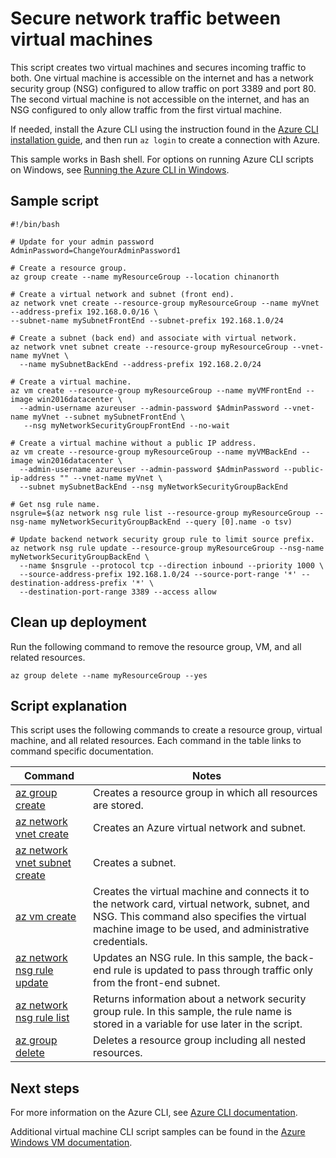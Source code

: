 <properties
    pageTitle="Azure CLI Script Sample - Create two VMs with an internal and external NSG | Azure"
    description="Azure CLI Script Sample - Create two VMs with internal and external NSG"
    services="virtual-machines-windows"
    documentationcenter="virtual-machines"
    author="rickstercdn"
    manager="timlt"
    editor="tysonn"
    tags="" />
<tags
    ms.assetid=""
    ms.service="virtual-machines-windows"
    ms.devlang="na"
    ms.topic="article"
    ms.tgt_pltfrm="vm-windows"
    ms.workload="infrastructure"
    ms.date="02/23/2017"
    wacn.date=""
    ms.author="rclaus" />

# Secure network traffic between virtual machines

This script creates two virtual machines and secures incoming traffic to both. One virtual machine is accessible on the internet and has a network security group (NSG) configured to allow traffic on port 3389 and port 80. The second virtual machine is not accessible on the internet, and has an NSG configured to only allow traffic from the first virtual machine. 

If needed, install the Azure CLI using the instruction found in the [Azure CLI installation guide](https://docs.microsoft.com/cli/azure/install-azure-cli), and then run `az login` to create a connection with Azure.

This sample works in Bash shell. For options on running Azure CLI scripts on Windows, see [Running the Azure CLI in Windows](/documentation/articles/virtual-machines-windows-cli-options/).

## Sample script

    #!/bin/bash

    # Update for your admin password
    AdminPassword=ChangeYourAdminPassword1

    # Create a resource group.
    az group create --name myResourceGroup --location chinanorth

    # Create a virtual network and subnet (front end).
    az network vnet create --resource-group myResourceGroup --name myVnet --address-prefix 192.168.0.0/16 \
    --subnet-name mySubnetFrontEnd --subnet-prefix 192.168.1.0/24

    # Create a subnet (back end) and associate with virtual network. 
    az network vnet subnet create --resource-group myResourceGroup --vnet-name myVnet \
      --name mySubnetBackEnd --address-prefix 192.168.2.0/24

    # Create a virtual machine. 
    az vm create --resource-group myResourceGroup --name myVMFrontEnd --image win2016datacenter \
      --admin-username azureuser --admin-password $AdminPassword --vnet-name myVnet --subnet mySubnetFrontEnd \
       --nsg myNetworkSecurityGroupFrontEnd --no-wait

    # Create a virtual machine without a public IP address.
    az vm create --resource-group myResourceGroup --name myVMBackEnd --image win2016datacenter \
      --admin-username azureuser --admin-password $AdminPassword --public-ip-address "" --vnet-name myVnet \
      --subnet mySubnetBackEnd --nsg myNetworkSecurityGroupBackEnd

    # Get nsg rule name.
    nsgrule=$(az network nsg rule list --resource-group myResourceGroup --nsg-name myNetworkSecurityGroupBackEnd --query [0].name -o tsv)

    # Update backend network security group rule to limit source prefix.
    az network nsg rule update --resource-group myResourceGroup --nsg-name myNetworkSecurityGroupBackEnd \
      --name $nsgrule --protocol tcp --direction inbound --priority 1000 \
      --source-address-prefix 192.168.1.0/24 --source-port-range '*' --destination-address-prefix '*' \
      --destination-port-range 3389 --access allow

## Clean up deployment 

Run the following command to remove the resource group, VM, and all related resources.

    az group delete --name myResourceGroup --yes

## Script explanation

This script uses the following commands to create a resource group, virtual machine, and all related resources. Each command in the table links to command specific documentation.

| Command | Notes |
|---|---|
| [az group create](https://docs.microsoft.com/cli/azure/group#create) | Creates a resource group in which all resources are stored. |
| [az network vnet create](https://docs.microsoft.com/cli/azure/network/vnet#create) | Creates an Azure virtual network and subnet. |
| [az network vnet subnet create](https://docs.microsoft.com/cli/azure/network/vnet/subnet#create) | Creates a subnet. |
| [az vm create](https://docs.microsoft.com/cli/azure/vm#create) | Creates the virtual machine and connects it to the network card, virtual network, subnet, and NSG. This command also specifies the virtual machine image to be used, and administrative credentials.  |
| [az network nsg rule update](https://docs.microsoft.com/cli/azure/network/nsg/rule#update) | Updates an NSG rule. In this sample, the back-end rule is updated to pass through traffic only from the front-end subnet. |
| [az network nsg rule list](https://docs.microsoft.com/cli/azure/network/nsg/rule#list) | Returns information about a network security group rule. In this sample, the rule name is stored in a variable for use later in the script. |
| [az group delete](https://docs.microsoft.com/cli/azure/vm/extension#set) | Deletes a resource group including all nested resources. |

## Next steps

For more information on the Azure CLI, see [Azure CLI documentation](https://docs.microsoft.com/cli/azure/overview).

Additional virtual machine CLI script samples can be found in the [Azure Windows VM documentation](/documentation/articles/virtual-machines-windows-cli-samples/).